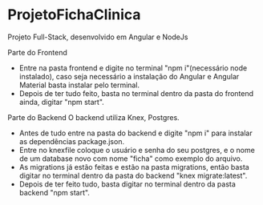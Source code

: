 # ProjetoFichaClinica
Projeto Full-Stack, desenvolvido em Angular e NodeJs

Parte do Frontend
* Entre na pasta frontend e digite no terminal "npm i"(necessário node instalado), caso seja necessário a instalação do Angular e Angular Material basta instalar pelo terminal.
* Depois de ter tudo feito, basta no terminal dentro da pasta do frontend ainda, digitar "npm start".

Parte do Backend
O backend utiliza Knex, Postgres.
* Antes de tudo entre na pasta do backend e digite "npm i" para instalar as dependências package.json.
* Entre no knexfile coloque o usuário e senha do seu postgres, e o nome de um database novo com nome "ficha" como exemplo do arquivo.
* As migrations já estão feitas e estão na pasta migrations, então basta digitar no terminal dentro da pasta do backend "knex migrate:latest".
* Depois de ter feito tudo, basta digitar no terminal dentro da pasta backend "npm start".
